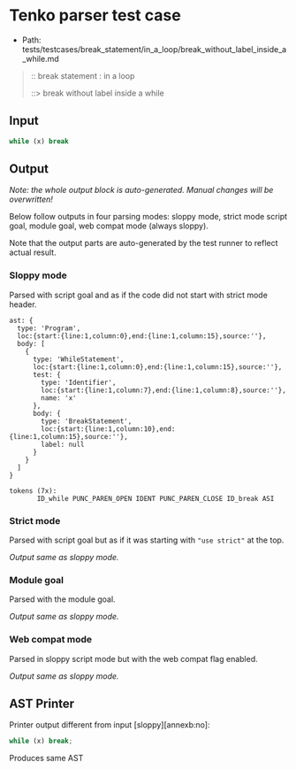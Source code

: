 # Tenko parser test case

- Path: tests/testcases/break_statement/in_a_loop/break_without_label_inside_a_while.md

> :: break statement : in a loop
>
> ::> break without label inside a while

## Input

`````js
while (x) break
`````

## Output

_Note: the whole output block is auto-generated. Manual changes will be overwritten!_

Below follow outputs in four parsing modes: sloppy mode, strict mode script goal, module goal, web compat mode (always sloppy).

Note that the output parts are auto-generated by the test runner to reflect actual result.

### Sloppy mode

Parsed with script goal and as if the code did not start with strict mode header.

`````
ast: {
  type: 'Program',
  loc:{start:{line:1,column:0},end:{line:1,column:15},source:''},
  body: [
    {
      type: 'WhileStatement',
      loc:{start:{line:1,column:0},end:{line:1,column:15},source:''},
      test: {
        type: 'Identifier',
        loc:{start:{line:1,column:7},end:{line:1,column:8},source:''},
        name: 'x'
      },
      body: {
        type: 'BreakStatement',
        loc:{start:{line:1,column:10},end:{line:1,column:15},source:''},
        label: null
      }
    }
  ]
}

tokens (7x):
       ID_while PUNC_PAREN_OPEN IDENT PUNC_PAREN_CLOSE ID_break ASI
`````

### Strict mode

Parsed with script goal but as if it was starting with `"use strict"` at the top.

_Output same as sloppy mode._

### Module goal

Parsed with the module goal.

_Output same as sloppy mode._

### Web compat mode

Parsed in sloppy script mode but with the web compat flag enabled.

_Output same as sloppy mode._

## AST Printer

Printer output different from input [sloppy][annexb:no]:

````js
while (x) break;
````

Produces same AST
